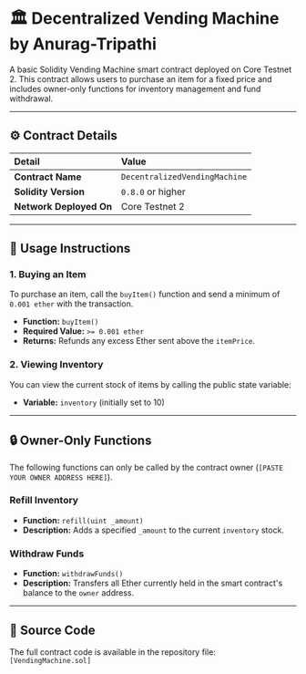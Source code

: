 # 🏛️ Decentralized Vending Machine by Anurag-Tripathi

A basic Solidity Vending Machine smart contract deployed on Core Testnet 2. This contract allows users to purchase an item for a fixed price and includes owner-only functions for inventory management and fund withdrawal.

---

## ⚙️ Contract Details

| Detail | Value |
| :--- | :--- |
| **Contract Name** | `DecentralizedVendingMachine` |
| **Solidity Version** | `0.8.0` or higher |
| **Network Deployed On** | Core Testnet 2 |

---

## 💸 Usage Instructions

### 1. **Buying an Item**

To purchase an item, call the `buyItem()` function and send a minimum of `0.001 ether` with the transaction.

* **Function:** `buyItem()`
* **Required Value:** `>= 0.001 ether`
* **Returns:** Refunds any excess Ether sent above the `itemPrice`.

### 2. **Viewing Inventory**

You can view the current stock of items by calling the public state variable:

* **Variable:** `inventory` (initially set to 10)

---

## 🔒 Owner-Only Functions

The following functions can only be called by the contract owner (`[PASTE YOUR OWNER ADDRESS HERE]`).

### **Refill Inventory**

* **Function:** `refill(uint _amount)`
* **Description:** Adds a specified `_amount` to the current `inventory` stock.

### **Withdraw Funds**

* **Function:** `withdrawFunds()`
* **Description:** Transfers all Ether currently held in the smart contract's balance to the `owner` address.

---

## 🔗 Source Code

The full contract code is available in the repository file:
`[VendingMachine.sol]` 
